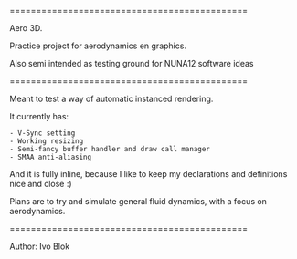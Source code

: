 =============================================

Aero 3D.

Practice project for aerodynamics en graphics.

Also semi intended as testing ground for NUNA12 software ideas

=============================================

Meant to test a way of automatic instanced rendering.

It currently has:

	- V-Sync setting
	- Working resizing
	- Semi-fancy buffer handler and draw call manager
	- SMAA anti-aliasing

And it is fully inline, because I like to keep my declarations and definitions nice and close :)

Plans are to try and simulate general fluid dynamics, with a focus on aerodynamics.

=============================================

Author: Ivo Blok